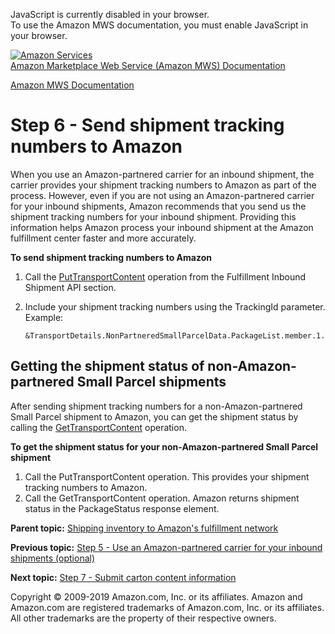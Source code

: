 <div id="MWSDX_noscript">

JavaScript is currently disabled in your browser.  
To use the Amazon MWS documentation, you must enable JavaScript in your
browser.

</div>

<div id="MWSDX_divtop">

[![Amazon
Services](https://images-na.ssl-images-amazon.com/images/G/08/mwsportal/fr_FR/amazonservices.gif "Amazon Services")](http://services.amazon.fr)  
<span id="MWSDX_titlebar">[Amazon Marketplace Web Service (Amazon MWS)
Documentation](https://developer.amazonservices.fr/gp/mws/docs.html)</span>

</div>

<div id="MWSDX_divbottom">

<div id="MWSDX_divleft">

<div id="MWSDX_toc">

</div>

</div>

<div id="MWSDX_divright">

<div id="MWSDX_content">

<span id="MWSDX_breadcrumbs">[Amazon MWS
Documentation](https://developer.amazonservices.fr/gp/mws/docs.html)</span>

Step 6 - Send shipment tracking numbers to Amazon
=================================================

<div class="body conbody">

When you use an Amazon-partnered carrier for an inbound shipment, the
carrier provides your shipment tracking numbers to Amazon as part of the
process. However, even if you are not using an Amazon-partnered carrier
for your inbound shipments, Amazon recommends that you send us the
shipment tracking numbers for your inbound shipment. Providing this
information helps Amazon process your inbound shipment at the <span
class="ph">Amazon fulfillment center</span> faster and more accurately.

**To send shipment tracking numbers to Amazon**

1.  Call the
    <a href="../fba_inbound/FBAInbound_PutTransportContent.md" class="xref">PutTransportContent</a>
    operation from the <span class="ph">Fulfillment Inbound Shipment API
    section</span>.

2.  Include your shipment tracking numbers using the <span
    class="keyword parmname">TrackingId</span> parameter. Example:

        &TransportDetails.NonPartneredSmallParcelData.PackageList.member.1.TrackingId=A135KKEKWF1J5666

<div class="section">

Getting the shipment status of non-Amazon-partnered Small Parcel shipments
--------------------------------------------------------------------------

After sending shipment tracking numbers for a non-Amazon-partnered <span
class="ph">Small Parcel</span> shipment to Amazon, you can get the
shipment status by calling the
<a href="../fba_inbound/FBAInbound_GetTransportContent.md" class="xref">GetTransportContent</a>
operation.

**To get the shipment status for your non-Amazon-partnered Small Parcel
shipment**

1.  Call the <span class="keyword apiname">PutTransportContent</span>
    operation. This provides your shipment tracking numbers to Amazon.
2.  Call the <span class="keyword apiname">GetTransportContent</span>
    operation. Amazon returns shipment status in the <span
    class="keyword parmname">PackageStatus</span> response element.

</div>

</div>

<div class="related-links">

<div class="familylinks">

<div class="parentlink">

**Parent topic:**
<a href="../fba_guide/FBAGuide_ShipInventoryToAFN.md" class="link">Shipping inventory to Amazon's fulfillment network</a>

</div>

<div class="previouslink">

**Previous topic:**
<a href="../fba_guide/FBAGuide_UseAmazonCarrierToShip.md" class="link">Step 5 - Use an Amazon-partnered carrier for your inbound shipments (optional)</a>

</div>

<div class="nextlink">

**Next topic:**
<a href="../fba_guide/FBAGuide_SubmitCartonContentsFeed.md" class="link">Step 7 - Submit carton content information</a>

</div>

</div>

</div>

<div id="MWSDX_footer">

Copyright © 2009-2019 Amazon.com, Inc. or its affiliates. Amazon and
Amazon.com are registered trademarks of Amazon.com, Inc. or its
affiliates. All other trademarks are the property of their respective
owners.

</div>

</div>

</div>

<div style="clear: both;">

</div>

</div>
